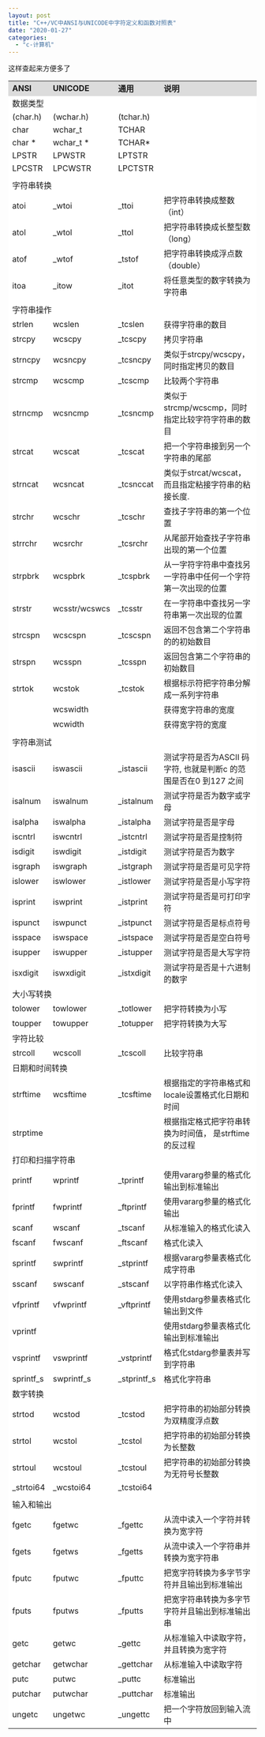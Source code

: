 ```yaml
---
layout: post
title: "C++/VC中ANSI与UNICODE中字符定义和函数对照表"
date: "2020-01-27"
categories: 
  - "c-计算机"
---
```


这样查起来方便多了

<table border="0" cellspacing="1" cellpadding="3" bgcolor="#CCCCCC"><tbody><tr><td bgcolor="#DCDCDC"><strong>ANSI</strong></td><td bgcolor="#DCDCDC"><strong>UNICODE</strong></td><td bgcolor="#DCDCDC"><strong>通用</strong></td><td bgcolor="#DCDCDC"><strong>说明</strong></td></tr><tr><td colspan="4" bgcolor="#FFFFFF">数据类型</td></tr><tr><td bgcolor="#FFFFFF">(char.h)</td><td bgcolor="#FFFFFF">(wchar.h)</td><td bgcolor="#FFFFFF">(tchar.h)</td><td bgcolor="#FFFFFF"></td></tr><tr><td bgcolor="#FFFFFF">char</td><td bgcolor="#FFFFFF">wchar_t</td><td bgcolor="#FFFFFF">TCHAR</td><td bgcolor="#FFFFFF"></td></tr><tr><td bgcolor="#FFFFFF">char *</td><td bgcolor="#FFFFFF">wchar_t *</td><td bgcolor="#FFFFFF">TCHAR*</td><td bgcolor="#FFFFFF"></td></tr><tr><td bgcolor="#FFFFFF">LPSTR</td><td bgcolor="#FFFFFF">LPWSTR</td><td bgcolor="#FFFFFF">LPTSTR</td><td bgcolor="#FFFFFF"></td></tr><tr><td bgcolor="#FFFFFF">LPCSTR</td><td bgcolor="#FFFFFF">LPCWSTR</td><td bgcolor="#FFFFFF">LPCTSTR</td><td bgcolor="#FFFFFF"></td></tr><tr><td bgcolor="#FFFFFF"></td><td bgcolor="#FFFFFF"></td><td bgcolor="#FFFFFF"></td><td bgcolor="#FFFFFF"></td></tr><tr><td colspan="4" bgcolor="#FFFFFF">字符串转换</td></tr><tr><td bgcolor="#FFFFFF">atoi</td><td bgcolor="#FFFFFF">_wtoi</td><td bgcolor="#FFFFFF">_ttoi</td><td bgcolor="#FFFFFF">把字符串转换成整数（int）</td></tr><tr><td bgcolor="#FFFFFF">atol</td><td bgcolor="#FFFFFF">_wtol</td><td bgcolor="#FFFFFF">_ttol</td><td bgcolor="#FFFFFF">把字符串转换成长整型数（long）</td></tr><tr><td bgcolor="#FFFFFF">atof</td><td bgcolor="#FFFFFF">_wtof</td><td bgcolor="#FFFFFF">_tstof</td><td bgcolor="#FFFFFF">把字符串转换成浮点数（double）</td></tr><tr><td bgcolor="#FFFFFF">itoa</td><td bgcolor="#FFFFFF">_itow</td><td bgcolor="#FFFFFF">_itot</td><td bgcolor="#FFFFFF">将任意类型的数字转换为字符串</td></tr><tr><td bgcolor="#FFFFFF"></td><td bgcolor="#FFFFFF"></td><td bgcolor="#FFFFFF"></td><td bgcolor="#FFFFFF"></td></tr><tr><td colspan="4" bgcolor="#FFFFFF">字符串操作</td></tr><tr><td bgcolor="#FFFFFF">strlen</td><td bgcolor="#FFFFFF">wcslen</td><td bgcolor="#FFFFFF">_tcslen</td><td bgcolor="#FFFFFF">获得字符串的数目</td></tr><tr><td bgcolor="#FFFFFF">strcpy</td><td bgcolor="#FFFFFF">wcscpy</td><td bgcolor="#FFFFFF">_tcscpy</td><td bgcolor="#FFFFFF">拷贝字符串</td></tr><tr><td bgcolor="#FFFFFF">strncpy</td><td bgcolor="#FFFFFF">wcsncpy</td><td bgcolor="#FFFFFF">_tcsncpy</td><td bgcolor="#FFFFFF">类似于strcpy/wcscpy，同时指定拷贝的数目</td></tr><tr><td bgcolor="#FFFFFF">strcmp</td><td bgcolor="#FFFFFF">wcscmp</td><td bgcolor="#FFFFFF">_tcscmp</td><td bgcolor="#FFFFFF">比较两个字符串</td></tr><tr><td bgcolor="#FFFFFF">strncmp</td><td bgcolor="#FFFFFF">wcsncmp</td><td bgcolor="#FFFFFF">_tcsncmp</td><td bgcolor="#FFFFFF">类似于strcmp/wcscmp，同时指定比较字符字符串的数目</td></tr><tr><td bgcolor="#FFFFFF">strcat</td><td bgcolor="#FFFFFF">wcscat</td><td bgcolor="#FFFFFF">_tcscat</td><td bgcolor="#FFFFFF">把一个字符串接到另一个字符串的尾部</td></tr><tr><td bgcolor="#FFFFFF">strncat</td><td bgcolor="#FFFFFF">wcsncat</td><td bgcolor="#FFFFFF">_tcsnccat</td><td bgcolor="#FFFFFF">类似于strcat/wcscat，而且指定粘接字符串的粘接长度.</td></tr><tr><td bgcolor="#FFFFFF">strchr</td><td bgcolor="#FFFFFF">wcschr</td><td bgcolor="#FFFFFF">_tcschr</td><td bgcolor="#FFFFFF">查找子字符串的第一个位置</td></tr><tr><td bgcolor="#FFFFFF">strrchr</td><td bgcolor="#FFFFFF">wcsrchr</td><td bgcolor="#FFFFFF">_tcsrchr</td><td bgcolor="#FFFFFF">从尾部开始查找子字符串出现的第一个位置</td></tr><tr><td bgcolor="#FFFFFF">strpbrk</td><td bgcolor="#FFFFFF">wcspbrk</td><td bgcolor="#FFFFFF">_tcspbrk</td><td bgcolor="#FFFFFF">从一字符字符串中查找另一字符串中任何一个字符第一次出现的位置</td></tr><tr><td bgcolor="#FFFFFF">strstr</td><td bgcolor="#FFFFFF">wcsstr/wcswcs</td><td bgcolor="#FFFFFF">_tcsstr</td><td bgcolor="#FFFFFF">在一字符串中查找另一字符串第一次出现的位置</td></tr><tr><td bgcolor="#FFFFFF">strcspn</td><td bgcolor="#FFFFFF">wcscspn</td><td bgcolor="#FFFFFF">_tcscspn</td><td bgcolor="#FFFFFF">返回不包含第二个字符串的的初始数目</td></tr><tr><td bgcolor="#FFFFFF">strspn</td><td bgcolor="#FFFFFF">wcsspn</td><td bgcolor="#FFFFFF">_tcsspn</td><td bgcolor="#FFFFFF">返回包含第二个字符串的初始数目</td></tr><tr><td bgcolor="#FFFFFF">strtok</td><td bgcolor="#FFFFFF">wcstok</td><td bgcolor="#FFFFFF">_tcstok</td><td bgcolor="#FFFFFF">根据标示符把字符串分解成一系列字符串</td></tr><tr><td bgcolor="#FFFFFF"></td><td bgcolor="#FFFFFF">wcswidth</td><td bgcolor="#FFFFFF"></td><td bgcolor="#FFFFFF">获得宽字符串的宽度</td></tr><tr><td bgcolor="#FFFFFF"></td><td bgcolor="#FFFFFF">wcwidth</td><td bgcolor="#FFFFFF"></td><td bgcolor="#FFFFFF">获得宽字符的宽度</td></tr><tr><td bgcolor="#FFFFFF"></td><td bgcolor="#FFFFFF"></td><td bgcolor="#FFFFFF"></td><td bgcolor="#FFFFFF"></td></tr><tr><td colspan="4" bgcolor="#FFFFFF">字符串测试</td></tr><tr><td bgcolor="#FFFFFF">isascii</td><td bgcolor="#FFFFFF">iswascii</td><td bgcolor="#FFFFFF">_istascii</td><td bgcolor="#FFFFFF">测试字符是否为ASCII 码字符, 也就是判断c 的范围是否在0 到127 之间</td></tr><tr><td bgcolor="#FFFFFF">isalnum</td><td bgcolor="#FFFFFF">iswalnum</td><td bgcolor="#FFFFFF">_istalnum</td><td bgcolor="#FFFFFF">测试字符是否为数字或字母</td></tr><tr><td bgcolor="#FFFFFF">isalpha</td><td bgcolor="#FFFFFF">iswalpha</td><td bgcolor="#FFFFFF">_istalpha</td><td bgcolor="#FFFFFF">测试字符是否是字母</td></tr><tr><td bgcolor="#FFFFFF">iscntrl</td><td bgcolor="#FFFFFF">iswcntrl</td><td bgcolor="#FFFFFF">_istcntrl</td><td bgcolor="#FFFFFF">测试字符是否是控制符</td></tr><tr><td bgcolor="#FFFFFF">isdigit</td><td bgcolor="#FFFFFF">iswdigit</td><td bgcolor="#FFFFFF">_istdigit</td><td bgcolor="#FFFFFF">测试字符是否为数字</td></tr><tr><td bgcolor="#FFFFFF">isgraph</td><td bgcolor="#FFFFFF">iswgraph</td><td bgcolor="#FFFFFF">_istgraph</td><td bgcolor="#FFFFFF">测试字符是否是可见字符</td></tr><tr><td bgcolor="#FFFFFF">islower</td><td bgcolor="#FFFFFF">iswlower</td><td bgcolor="#FFFFFF">_istlower</td><td bgcolor="#FFFFFF">测试字符是否是小写字符</td></tr><tr><td bgcolor="#FFFFFF">isprint</td><td bgcolor="#FFFFFF">iswprint</td><td bgcolor="#FFFFFF">_istprint</td><td bgcolor="#FFFFFF">测试字符是否是可打印字符</td></tr><tr><td bgcolor="#FFFFFF">ispunct</td><td bgcolor="#FFFFFF">iswpunct</td><td bgcolor="#FFFFFF">_istpunct</td><td bgcolor="#FFFFFF">测试字符是否是标点符号</td></tr><tr><td bgcolor="#FFFFFF">isspace</td><td bgcolor="#FFFFFF">iswspace</td><td bgcolor="#FFFFFF">_istspace</td><td bgcolor="#FFFFFF">测试字符是否是空白符号</td></tr><tr><td bgcolor="#FFFFFF">isupper</td><td bgcolor="#FFFFFF">iswupper</td><td bgcolor="#FFFFFF">_istupper</td><td bgcolor="#FFFFFF">测试字符是否是大写字符</td></tr><tr><td bgcolor="#FFFFFF">isxdigit</td><td bgcolor="#FFFFFF">iswxdigit</td><td bgcolor="#FFFFFF">_istxdigit</td><td bgcolor="#FFFFFF">测试字符是否是十六进制的数字</td></tr><tr><td colspan="4" bgcolor="#FFFFFF">大小写转换</td></tr><tr><td bgcolor="#FFFFFF">tolower</td><td bgcolor="#FFFFFF">towlower</td><td bgcolor="#FFFFFF">_totlower</td><td bgcolor="#FFFFFF">把字符转换为小写</td></tr><tr><td bgcolor="#FFFFFF">toupper</td><td bgcolor="#FFFFFF">towupper</td><td bgcolor="#FFFFFF">_totupper</td><td bgcolor="#FFFFFF">把字符转换为大写</td></tr><tr><td colspan="4" bgcolor="#FFFFFF">字符比较</td></tr><tr><td bgcolor="#FFFFFF">strcoll</td><td bgcolor="#FFFFFF">wcscoll</td><td bgcolor="#FFFFFF">_tcscoll</td><td bgcolor="#FFFFFF">比较字符串</td></tr><tr><td colspan="4" bgcolor="#FFFFFF">日期和时间转换</td></tr><tr><td bgcolor="#FFFFFF">strftime</td><td bgcolor="#FFFFFF">wcsftime</td><td bgcolor="#FFFFFF">_tcsftime</td><td bgcolor="#FFFFFF">根据指定的字符串格式和locale设置格式化日期和时间</td></tr><tr><td bgcolor="#FFFFFF">strptime</td><td bgcolor="#FFFFFF"></td><td bgcolor="#FFFFFF"></td><td bgcolor="#FFFFFF">根据指定格式把字符串转换为时间值， 是strftime的反过程</td></tr><tr><td colspan="4" bgcolor="#FFFFFF">打印和扫描字符串</td></tr><tr><td bgcolor="#FFFFFF">printf</td><td bgcolor="#FFFFFF">wprintf</td><td bgcolor="#FFFFFF">_tprintf</td><td bgcolor="#FFFFFF">使用vararg参量的格式化输出到标准输出</td></tr><tr><td bgcolor="#FFFFFF">fprintf</td><td bgcolor="#FFFFFF">fwprintf</td><td bgcolor="#FFFFFF">_ftprintf</td><td bgcolor="#FFFFFF">使用vararg参量的格式化输出</td></tr><tr><td bgcolor="#FFFFFF">scanf</td><td bgcolor="#FFFFFF">wscanf</td><td bgcolor="#FFFFFF">_tscanf</td><td bgcolor="#FFFFFF">从标准输入的格式化读入</td></tr><tr><td bgcolor="#FFFFFF">fscanf</td><td bgcolor="#FFFFFF">fwscanf</td><td bgcolor="#FFFFFF">_ftscanf</td><td bgcolor="#FFFFFF">格式化读入</td></tr><tr><td bgcolor="#FFFFFF">sprintf</td><td bgcolor="#FFFFFF">swprintf</td><td bgcolor="#FFFFFF">_stprintf</td><td bgcolor="#FFFFFF">根据vararg参量表格式化成字符串</td></tr><tr><td bgcolor="#FFFFFF">sscanf</td><td bgcolor="#FFFFFF">swscanf</td><td bgcolor="#FFFFFF">_stscanf</td><td bgcolor="#FFFFFF">以字符串作格式化读入</td></tr><tr><td bgcolor="#FFFFFF">vfprintf</td><td bgcolor="#FFFFFF">vfwprintf</td><td bgcolor="#FFFFFF">_vftprintf</td><td bgcolor="#FFFFFF">使用stdarg参量表格式化输出到文件</td></tr><tr><td bgcolor="#FFFFFF">vprintf</td><td bgcolor="#FFFFFF"></td><td bgcolor="#FFFFFF"></td><td bgcolor="#FFFFFF">使用stdarg参量表格式化输出到标准输出</td></tr><tr><td bgcolor="#FFFFFF">vsprintf</td><td bgcolor="#FFFFFF">vswprintf</td><td bgcolor="#FFFFFF">_vstprintf</td><td bgcolor="#FFFFFF">格式化stdarg参量表并写到字符串</td></tr><tr><td bgcolor="#FFFFFF">sprintf_s</td><td bgcolor="#FFFFFF">swprintf_s</td><td bgcolor="#FFFFFF">_stprintf_s</td><td bgcolor="#FFFFFF">格式化字符串</td></tr><tr><td colspan="4" bgcolor="#FFFFFF">数字转换</td></tr><tr><td bgcolor="#FFFFFF">strtod</td><td bgcolor="#FFFFFF">wcstod</td><td bgcolor="#FFFFFF">_tcstod</td><td bgcolor="#FFFFFF">把字符串的初始部分转换为双精度浮点数</td></tr><tr><td bgcolor="#FFFFFF">strtol</td><td bgcolor="#FFFFFF">wcstol</td><td bgcolor="#FFFFFF">_tcstol</td><td bgcolor="#FFFFFF">把字符串的初始部分转换为长整数</td></tr><tr><td bgcolor="#FFFFFF">strtoul</td><td bgcolor="#FFFFFF">wcstoul</td><td bgcolor="#FFFFFF">_tcstoul</td><td bgcolor="#FFFFFF">把字符串的初始部分转换为无符号长整数</td></tr><tr><td bgcolor="#FFFFFF">_strtoi64</td><td bgcolor="#FFFFFF">_wcstoi64</td><td bgcolor="#FFFFFF">_tcstoi64</td><td bgcolor="#FFFFFF"></td></tr><tr><td bgcolor="#FFFFFF"></td><td bgcolor="#FFFFFF"></td><td bgcolor="#FFFFFF"></td><td bgcolor="#FFFFFF"></td></tr><tr><td colspan="4" bgcolor="#FFFFFF">输入和输出</td></tr><tr><td bgcolor="#FFFFFF">fgetc</td><td bgcolor="#FFFFFF">fgetwc</td><td bgcolor="#FFFFFF">_fgettc</td><td bgcolor="#FFFFFF">从流中读入一个字符并转换为宽字符</td></tr><tr><td bgcolor="#FFFFFF">fgets</td><td bgcolor="#FFFFFF">fgetws</td><td bgcolor="#FFFFFF">_fgetts</td><td bgcolor="#FFFFFF">从流中读入一个字符串并转换为宽字符串</td></tr><tr><td bgcolor="#FFFFFF">fputc</td><td bgcolor="#FFFFFF">fputwc</td><td bgcolor="#FFFFFF">_fputtc</td><td bgcolor="#FFFFFF">把宽字符转换为多字节字符并且输出到标准输出</td></tr><tr><td bgcolor="#FFFFFF">fputs</td><td bgcolor="#FFFFFF">fputws</td><td bgcolor="#FFFFFF">_fputts</td><td bgcolor="#FFFFFF">把宽字符串转换为多字节字符并且输出到标准输出串</td></tr><tr><td bgcolor="#FFFFFF">getc</td><td bgcolor="#FFFFFF">getwc</td><td bgcolor="#FFFFFF">_gettc</td><td bgcolor="#FFFFFF">从标准输入中读取字符， 并且转换为宽字符</td></tr><tr><td bgcolor="#FFFFFF">getchar</td><td bgcolor="#FFFFFF">getwchar</td><td bgcolor="#FFFFFF">_gettchar</td><td bgcolor="#FFFFFF">从标准输入中读取字符</td></tr><tr><td bgcolor="#FFFFFF">putc</td><td bgcolor="#FFFFFF">putwc</td><td bgcolor="#FFFFFF">_puttc</td><td bgcolor="#FFFFFF">标准输出</td></tr><tr><td bgcolor="#FFFFFF">putchar</td><td bgcolor="#FFFFFF">putwchar</td><td bgcolor="#FFFFFF">_puttchar</td><td bgcolor="#FFFFFF">标准输出</td></tr><tr><td bgcolor="#FFFFFF">ungetc</td><td bgcolor="#FFFFFF">ungetwc</td><td bgcolor="#FFFFFF">_ungettc</td><td bgcolor="#FFFFFF">把一个字符放回到输入流中</td></tr></tbody></table>
